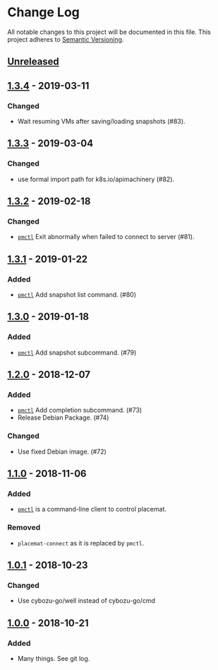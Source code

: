 # Change Log

All notable changes to this project will be documented in this file.
This project adheres to [Semantic Versioning](http://semver.org/).

## [Unreleased]

## [1.3.4] - 2019-03-11

### Changed
- Wait resuming VMs after saving/loading snapshots (#83).

## [1.3.3] - 2019-03-04

### Changed
- use formal import path for k8s.io/apimachinery (#82).

## [1.3.2] - 2019-02-18

### Changed
- [`pmctl`](docs/pmctl.md) Exit abnormally when failed to connect to server (#81).

## [1.3.1] - 2019-01-22

### Added
- [`pmctl`](docs/pmctl.md) Add snapshot list command. (#80)

## [1.3.0] - 2019-01-18

### Added
- [`pmctl`](docs/pmctl.md) Add snapshot subcommand. (#79)

## [1.2.0] - 2018-12-07

### Added
- [`pmctl`](docs/pmctl.md) Add completion subcommand. (#73)
- Release Debian Package. (#74)

### Changed
- Use fixed Debian image. (#72)


## [1.1.0] - 2018-11-06

### Added
- [`pmctl`](docs/pmctl.md) is a command-line client to control placemat.

### Removed
- `placemat-connect` as it is replaced by `pmctl`.


## [1.0.1] - 2018-10-23
### Changed
- Use cybozu-go/well instead of cybozu-go/cmd

## [1.0.0] - 2018-10-21
### Added
- Many things.  See git log.

[Unreleased]: https://github.com/cybozu-go/placemat/compare/v1.3.4...HEAD
[1.3.4]: https://github.com/cybozu-go/placemat/compare/v1.3.3...v1.3.4
[1.3.3]: https://github.com/cybozu-go/placemat/compare/v1.3.2...v1.3.3
[1.3.2]: https://github.com/cybozu-go/placemat/compare/v1.3.1...v1.3.2
[1.3.1]: https://github.com/cybozu-go/placemat/compare/v1.3.0...v1.3.1
[1.3.0]: https://github.com/cybozu-go/placemat/compare/v1.2.0...v1.3.0
[1.2.0]: https://github.com/cybozu-go/placemat/compare/v1.1.0...v1.2.0
[1.1.0]: https://github.com/cybozu-go/placemat/compare/v1.0.1...v1.1.0
[1.0.1]: https://github.com/cybozu-go/placemat/compare/v1.0.0...v1.0.1
[1.0.0]: https://github.com/cybozu-go/placemat/compare/v0.1...v1.0.0
